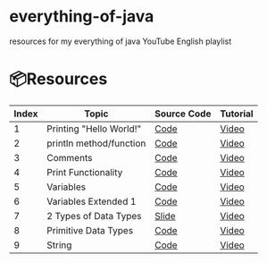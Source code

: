 # everything-of-java

resources for my everything of java YouTube English playlist

# 📦Resources

| Index | Topic                   | Source Code                                                                | Tutorial                              |
| ----- | ----------------------- | -------------------------------------------------------------------------- | ------------------------------------- |
| 1     | Printing "Hello World!" | [Code](./Hello_World/Main.java)                                            | [Video](https://youtu.be/U__ljdoYDYY) |
| 2     | println method/function | [Code](./Print_Statement_println/Main.java)                                | [Video](https://youtu.be/_jfnI7yyaPo) |
| 3     | Comments                | [Code](./Comments/Main.java)                                               | [Video](https://youtu.be/ki1oVqJTgyA) |
| 4     | Print Functionality     | [Code](./Print_Statement_print/Main.java)                                  | [Video](https://youtu.be/MCKBTOdzN_s) |
| 5     | Variables               | [Code](./Variables/Main.java)                                              | [Video](https://youtu.be/3qyNVMTvseo) |
| 6     | Variables Extended 1    | [Code](./Variables_Extended_1/Main.java)                                   | [Video](https://youtu.be/tqkyOGQdXss) |
| 7     | 2 Types of Data Types   | [Slide](./2Types_DataTypes/2%20Types%20of%20Data%20Types%20in%20Java.pptx) | [Video](https://youtu.be/OGpY0iZ4pvA) |
| 8     | Primitive Data Types    | [Code](./Primitive_DataType/Main.java)                                     | [Video](https://youtu.be/xjkJvjuJ7ig) |
| 9     | String                  | [Code](./String/Main.java)                                                 | [Video](#)                            |